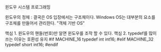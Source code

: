  윈도우 시스템 프로그래밍

윈도우의 정체 : 결국은 OS 입장에서는 구조체이다.
                Windows OS는 대부분의 요소를 구조체를 만들어서 관리한다.
                "객체 기반 OS"

핵심 1. 윈도우의 핸들(번호)만 알면 윈도우를 조작 할 수 있다.
핵심 2. typedef를 많이 쓰는 이유는 호환성 유지
        #if MACHINE_16
        typedef int int16;
        #elif MACHINE_32
        typedef short int16;
        #endif
